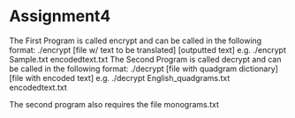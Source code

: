 # Assignment4
The First Program is called encrypt and can be called in the following format:
./encrypt [file w/ text to be translated] [outputted text] e.g.
./encrypt Sample.txt encodedtext.txt
The Second Program is called decrypt and can be called in the following format:
./decrypt [file with quadgram dictionary] [file with encoded text] e.g.
./decrypt English_quadgrams.txt encodedtext.txt

The second program also requires the file monograms.txt
